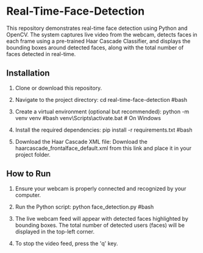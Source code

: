 # Real-Time-Face-Detection
This repository demonstrates real-time face detection using Python and OpenCV. The system captures live video from the webcam, detects faces in each frame using a pre-trained Haar Cascade Classifier, and displays the bounding boxes around detected faces, along with the total number of faces detected in real-time.

## Installation
1. Clone or download this repository.
   
2. Navigate to the project directory:
    cd real-time-face-detection       #bash

3. Create a virtual environment (optional but recommended):
    python -m venv venv     #bash
    venv\Scripts\activate.bat   # On Windows

5. Install the required dependencies:
    pip install -r requirements.txt     #bash

6. Download the Haar Cascade XML file: Download the haarcascade_frontalface_default.xml from this link and place it in your project folder.

## How to Run 
1. Ensure your webcam is properly connected and recognized by your computer.

2. Run the Python script:
   python face_detection.py   #bash

3. The live webcam feed will appear with detected faces highlighted by bounding boxes. The total number of detected users (faces) will be displayed in the top-left corner.

4. To stop the video feed, press the 'q' key.
